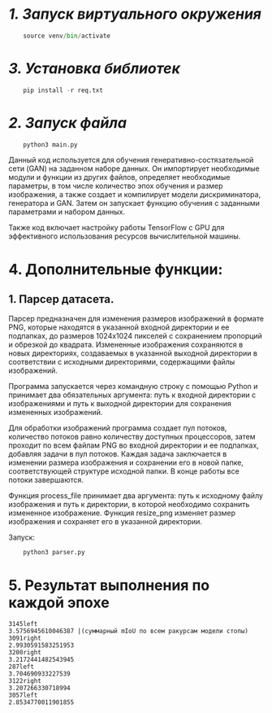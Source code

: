 # *1. Запуск виртуального окружения*
```python
    source venv/bin/activate
```
# *3. Установка библиотек*
```python
    pip install -r req.txt
```
# *2. Запуск файла*
```python
    python3 main.py
```
Данный код используется для обучения генеративно-состязательной сети (GAN) на заданном наборе данных. Он импортирует необходимые модули и функции из других файлов, определяет необходимые параметры, в том числе количество эпох обучения и размер изображения, а также создает и компилирует модели дискриминатора, генератора и GAN. Затем он запускает функцию обучения с заданными параметрами и набором данных.

Также код включает настройку работы TensorFlow с GPU для эффективного использования ресурсов вычислительной машины.

# 4. Дополнительные функции:

## 1. Парсер датасета.
Парсер предназначен для изменения размеров изображений в формате PNG, которые находятся в указанной входной директории и ее подпапках, до размеров 1024х1024 пикселей с сохранением пропорций и обрезкой до квадрата. Измененные изображения сохраняются в новых директориях, создаваемых в указанной выходной директории в соответствии с исходными директориями, содержащими файлы изображений.

Программа запускается через командную строку с помощью Python и принимает два обязательных аргумента: путь к входной директории с изображениями и путь к выходной директории для сохранения измененных изображений.

Для обработки изображений программа создает пул потоков, количество потоков равно количеству доступных процессоров, затем проходит по всем файлам PNG во входной директории и ее подпапках, добавляя задачи в пул потоков. Каждая задача заключается в изменении размера изображения и сохранении его в новой папке, соответствующей структуре исходной папки. В конце работы все потоки завершаются.

Функция process_file принимает два аргумента: путь к исходному файлу изображения и путь к директории, в которой необходимо сохранить измененное изображение. Функция resize_png изменяет размер изображения и сохраняет его в указанной директории.

Запуск:
```python
    python3 parser.py
```


# 5. Результат выполнения по каждой эпохе
```
3145left
3.5756945610046387 |(суммарный mIoU по всем ракурсам модели стопы)
3091right
2.9930591583251953
3200right
3.2172441482543945
287left
3.704690933227539
3122right
3.207266330718994
3057left
2.8534770011901855
```
